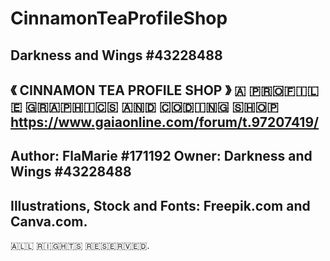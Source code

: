 # CinnamonTeaProfileShop

## Darkness and Wings #43228488

《 CINNAMON TEA PROFILE SHOP 》
🇦‌ 🇵‌🇷‌🇴‌🇫‌🇮‌🇱‌🇪‌ 🇬‌🇷‌🇦‌🇵‌🇭‌🇮‌🇨‌🇸‌ 🇦‌🇳‌🇩‌ 🇨‌🇴‌🇩‌🇮‌🇳‌🇬‌ 🇸‌🇭‌🇴‌🇵‌
https://www.gaiaonline.com/forum/t.97207419/
---
Author: FlaMarie #171192
Owner: Darkness and Wings #43228488
---
Illustrations, Stock and Fonts: Freepik.com and Canva.com.
---
🇦‌🇱‌🇱‌ 🇷‌🇮‌🇬‌🇭‌🇹‌🇸‌ 🇷‌🇪‌🇸‌🇪‌🇷‌🇻‌🇪‌🇩‌.